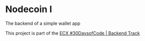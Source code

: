 # Nodecoin I

The backend of a simple wallet app

This project is part of the [ECX #30DaysofCode | Backend Track](https://github.com/obumnwabude/ecx-backend-30daysofcode)